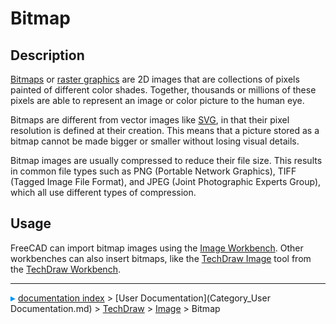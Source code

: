 # Bitmap
## Description

[Bitmaps](https://en.wikipedia.org/wiki/Bitmap) or [raster graphics](http://en.wikipedia.org/wiki/Raster_graphics) are 2D images that are collections of pixels painted of different color shades. Together, thousands or millions of these pixels are able to represent an image or color picture to the human eye.

Bitmaps are different from vector images like [SVG](SVG.md), in that their pixel resolution is defined at their creation. This means that a picture stored as a bitmap cannot be made bigger or smaller without losing visual details.

Bitmap images are usually compressed to reduce their file size. This results in common file types such as PNG (Portable Network Graphics), TIFF (Tagged Image File Format), and JPEG (Joint Photographic Experts Group), which all use different types of compression.

## Usage

FreeCAD can import bitmap images using the [Image Workbench](Image_Workbench.md). Other workbenches can also insert bitmaps, like the [TechDraw Image](TechDraw_Image.md) tool from the [TechDraw Workbench](TechDraw_Workbench.md).



---
![](images/Right_arrow.png) [documentation index](../README.md) > [User Documentation](Category_User Documentation.md) > [TechDraw](Category_TechDraw.md) > [Image](Category_Image.md) > Bitmap
